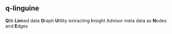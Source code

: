 ## q-linguine

**Q**lik **Lin**ked data **G**raph **U**tility extracting **I**nsight Advisor meta data as **N**odes and **E**dges